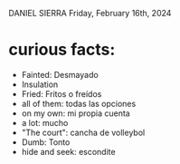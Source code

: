 DANIEL SIERRA
Friday, February 16th, 2024

# curious facts:
- Fainted: Desmayado
- Insulation
- Fried: Fritos o freídos
- all of them: todas las opciones
- on my own: mi propia cuenta
- a lot: mucho
- "The court": cancha de volleybol
- Dumb: Tonto
- hide and seek: escondite
